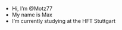 - Hi, I’m @Motz77
- My name is Max
- I’m currently studying at the HFT Stuttgart 

<!---
Motz77/Motz77 is a ✨ special ✨ repository because its `README.md` (this file) appears on your GitHub profile.
You can click the Preview link to take a look at your changes.
--->
